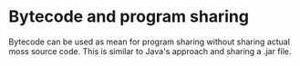 # Bytecode and program sharing

Bytecode can be used as mean for program sharing without sharing actual moss
source code. This is similar to Java's approach and sharing a .jar file.